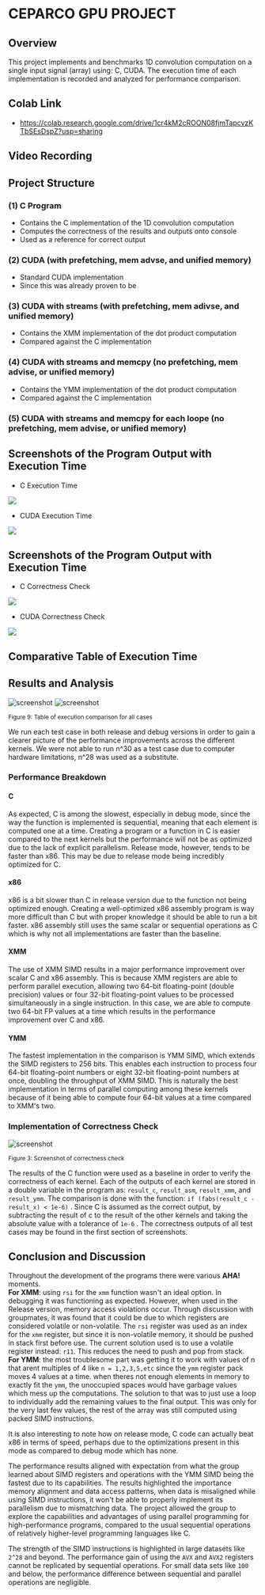 # CEPARCO GPU PROJECT

## Overview
This project implements and benchmarks 1D convolution computation on a single input signal (array) using: C, CUDA. The execution time of each implementation is recorded and analyzed for performance comparison.

## Colab Link
- https://colab.research.google.com/drive/1cr4kM2cROON08fjmTapcvzKTbSEsDspZ?usp=sharing

## Video Recording

## Project Structure
### (1) C Program 
- Contains the C implementation of the 1D convolution computation
- Computes the correctness of the results and outputs onto console
- Used as a reference for correct output
### (2) CUDA (with prefetching, mem advse, and unified memory)
- Standard CUDA implementation 
- Since this was already proven to be
### (3) CUDA with streams (with prefetching, mem adivse, and unified memory)
- Contains the XMM implementation of the dot product computation
- Compared against the C implementation
### (4) CUDA with streams and memcpy (no prefetching, mem advise, or unified memory)
- Contains the YMM implementation of the dot product computation
- Compared against the C implementation
### (5) CUDA with streams and memcpy for each loope (no prefetching, mem advise, or unified memory)

## Screenshots of the Program Output with Execution Time 

- C Execution Time
<img src="screenshots/c_result.png">

- CUDA Execution Time
<img src="screenshots/cuda_result.png">

## Screenshots of the Program Output with Execution Time 

- C Correctness Check
<img src="screenshots/c_checking.png">

- CUDA Correctness Check
<img src="screenshots/cuda_checking.png">

## Comparative Table of Execution Time


## Results and Analysis




![screenshot](Screenshots/tablen1.png)
![screenshot](Screenshots/tablen22.png)

<sub>Figure 9: Table of execution comparison for all cases</sub>

We run each test case in both release and debug versions in order to gain a clearer picture of the performance improvements across the different kernels. 
We were not able to run n^30 as a test case due to computer hardware limitations, n^28 was used as a substitute.
### Performance Breakdown
#### C
As expected, C is among the slowest, especially in debug mode, since the way the function is implemented is sequential, meaning that each element is computed one at a time. Creating a program or a function in C is easier compared to the next kernels but the performance will not be as optimized due to the lack of explicit parallelism. Release mode, however, tends to be faster than x86. This may be due to release mode being incredibly optimized for C. 

#### x86
x86 is a bit slower than C in release version due to the function not being optimized enough. Creating a well-optimized x86 assembly program is way more difficult than C but with proper knowledge it should be able to run a bit faster. x86 assembly still uses the same scalar or sequential operations as C which is why not all implementations are faster than the baseline.

#### XMM 
The use of XMM SIMD results in a major performance improvement over scalar C and x86 assembly. This is because XMM registers are able to perform parallel execution, allowing two 64-bit floating-point (double precision) values or four 32-bit floating-point values to be processed simultaneously in a single instruction. In this case, we are able to compute two 64-bit FP values at a time which results in the performance improvement over C and x86.

#### YMM
The fastest implementation in the comparison is YMM SIMD, which extends the SIMD registers to 256 bits. This enables each instruction to process four 64-bit floating-point numbers or eight 32-bit floating-point numbers at once, doubling the throughput of XMM SIMD. This is naturally the best implementation in terms of parallel computing among these kernels because of it being able to compute four 64-bit values at a time compared to XMM's two. 
 
### Implementation of Correctness Check
![screenshot](Screenshots/CorrectnessOutput.png)

<sub>Figure 3: Screenshot of correctness check</sub>

The results of the C function were used as a baseline in order to verify the correctness of each kernel. Each of the outputs of each kernel are stored in a double variable in the program as: ```result_c```, ```result_asm```, ```result_xmm```, and ```result_ymm```. The comparison is done with the function: ``` if (fabs(result_c - result_x) < 1e-6) ``` . Since C is assumed as the correct output, by subtracting the result of c to the result of the other kernels and taking the absolute value with a tolerance of ```1e-6``` . The correctness outputs of all test cases may be found in the first section of screenshots.


## Conclusion and Discussion
Throughout the development of the programs there were various <b>AHA!</b> moments. <br><b>For XMM</b>: using ```rsi``` for the ```xmm``` function wasn't an ideal option. In debugging it was functioning as expected. However, when used in the Release version, memory access violations occur. Through discussion with groupmates, it was found that it could be due to which registers are considered volatile or non-volatile. The ```rsi``` register was used as an index for the ```xmm``` register, but since it is non-volatile memory, it should be pushed in stack first before use. The current solution used is to use a volatile register instead: ```r11```. This reduces the need to push and pop from stack. <br><b>For YMM</b>: the most troublesome part was getting it to work with values of n that arent multiples of 4 like ```n = 1,2,3,5,etc``` since the ```ymm``` register pack moves 4 values at a time. when theres not enough elements in memory to exactly fit the ```ymm```, the unoccupied spaces would have garbage values which mess up the computations. The solution to that was to just use a loop to individually add the remaining values to the final output. This was only for the very last few values, the rest of the array was still computed using packed SIMD instructions.

It is also interesting to note how on release mode, C code can actually beat x86 in terms of speed, perhaps due to the optimizations present in this mode as compared to debug mode which has none. 

The performance results aligned with expectation from what the group learned about SIMD registers and operations with the YMM SIMD being the fastest due to its capabilities. The results highlighted the importance memory alignment and data access patterns, when data is misaligned while using SIMD instructions, it won't be able to properly implement its parallelism due to mismatching data. The project allowed the group to explore the capabilities and advantages of using parallel programming for high-performance programs, compared to the usual sequential operations of relatively higher-level programming languages like C.

The strength of the SIMD instructions is highlighted in large datasets like ```2^28``` and beyond. The performance gain of using the ```AVX``` and ```AVX2``` registers cannot be replicated by sequential operations. For small data sets like ```100``` and below, the performance difference between sequential and parallel operations are negligible.
